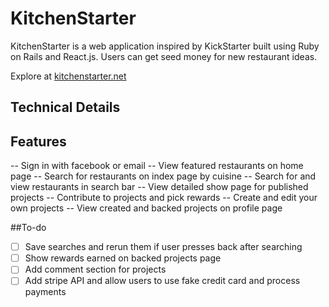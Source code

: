 # KitchenStarter

KitchenStarter is a web application inspired by KickStarter built using Ruby on Rails and React.js. Users can get seed money for new restaurant ideas.

Explore at [kitchenstarter.net][live]

[live]: http://www.kitchenstarter.net

## Technical Details




## Features

-- Sign in with facebook or email
-- View featured restaurants on home page
-- Search for restaurants on index page by cuisine
-- Search for and view restaurants in search bar
-- View detailed show page for published projects
-- Contribute to projects and pick rewards
-- Create and edit your own projects
-- View created and backed projects on profile page


##To-do

- [ ] Save searches and rerun them if user presses back after searching
- [ ] Show rewards earned on backed projects page
- [ ] Add comment section for projects
- [ ] Add stripe API and allow users to use fake credit card and process payments
